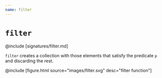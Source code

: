 ```yaml
---
name: filter
---
```


# `filter`

@include [signatures/filter.md]

`filter` creates a collection with those elements that satisfy the predicate `p` and discarding the rest.

@include [figure.html source="images/filter.svg" desc="filter function"]
